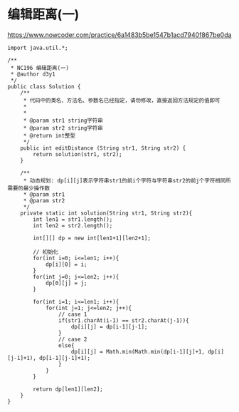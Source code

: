# 编辑距离(一)
https://www.nowcoder.com/practice/6a1483b5be1547b1acd7940f867be0da

    import java.util.*;
    
    /**
     * NC196 编辑距离(一)
     * @author d3y1
     */
    public class Solution {
        /**
         * 代码中的类名、方法名、参数名已经指定，请勿修改，直接返回方法规定的值即可
         *
         *
         * @param str1 string字符串
         * @param str2 string字符串
         * @return int整型
         */
        public int editDistance (String str1, String str2) {
            return solution(str1, str2);
        }
    
        /**
         * 动态规划: dp[i][j]表示字符串str1的前i个字符与字符串str2的前j个字符相同所需要的最少操作数
         * @param str1
         * @param str2
         */
        private static int solution(String str1, String str2){
            int len1 = str1.length();
            int len2 = str2.length();
    
            int[][] dp = new int[len1+1][len2+1];
    
            // 初始化
            for(int i=0; i<=len1; i++){
                dp[i][0] = i;
            }
            for(int j=0; j<=len2; j++){
                dp[0][j] = j;
            }
    
            for(int i=1; i<=len1; i++){
                for(int j=1; j<=len2; j++){
                    // case 1
                    if(str1.charAt(i-1) == str2.charAt(j-1)){
                        dp[i][j] = dp[i-1][j-1];
                    }
                    // case 2
                    else{
                        dp[i][j] = Math.min(Math.min(dp[i-1][j]+1, dp[i][j-1]+1), dp[i-1][j-1]+1);
                    }
                }
            }
    
            return dp[len1][len2];
        }
    }
    

